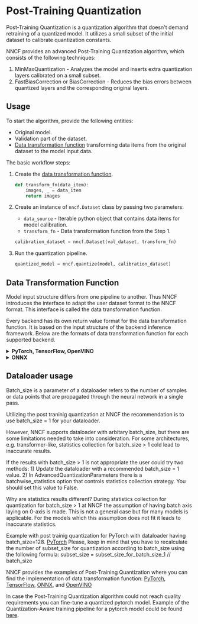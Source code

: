 # Post-Training Quantization

Post-Training Quantization is a quantization algorithm that doesn't demand retraining of a quantized model.
It utilizes a small subset of the initial dataset to calibrate quantization constants.

NNCF provides an advanced Post-Training Quantization algorithm, which consists of the following techniques:

1) MinMaxQuantization - Analyzes the model and inserts extra quantization layers calibrated on a small subset.
2) FastBiasCorrection or BiasCorrection - Reduces the bias errors between quantized layers and the corresponding
   original layers.

## Usage

To start the algorithm, provide the following entities:

* Original model.
* Validation part of the dataset.
* [Data transformation function](#data-transformation-function) transforming data items from the original dataset to the model input data.

The basic workflow steps:

1. Create the [data transformation function](#data-transformation-function).

    ```python
    def transform_fn(data_item):
        images, _ = data_item
        return images
    ```

2. Create an instance of `nncf.Dataset` class by passing two parameters:

    * `data_source` - Iterable python object that contains data items for model calibration.
    * `transform_fn` - Data transformation function from the Step 1.

    ```python
    calibration_dataset = nncf.Dataset(val_dataset, transform_fn)
    ```

3. Run the quantization pipeline.

    ```python
    quantized_model = nncf.quantize(model, calibration_dataset)
    ```

## Data Transformation Function

Model input structure differs from one pipeline to another. Thus NNCF introduces the interface to adapt the user dataset format to the NNCF format. This interface is called the data transformation function.

Every backend has its own return value format for the data transformation function. It is based on the input structure of the
backend inference framework.
Below are the formats of data transformation function for each supported backend.

<details><summary><b>PyTorch, TensorFlow, OpenVINO</b></summary>

The return format of the data transformation function is directly the input tensors consumed by the model. \
_If you are not sure that your implementation of data transformation function is correct you can validate it by using the
following code:_

```python
model = ...  # Model
val_loader = ...  # Original Dataset
transform_fn = ...  # Data transformation function
for data_item in val_loader:
    model(transform_fn(data_item))
```

</details>
<details><summary><b>ONNX</b></summary>

[ONNX Runtime](https://onnxruntime.ai/) is used as the inference engine for the ONNX backend. \
The Input format of the data is the following - ```Dict[str, np.ndarray]```, where keys of the dictionary are the model input names and values are numpy tensors passed to these inputs.

_If you are not sure that your implementation of data transformation function is correct, you can validate it by using the
following code:_

```python
import onnxruntime

model_path = ...  # Path to Model
val_loader = ...  # Original Dataset
transform_fn = ...  # Data transformation function
sess = onnxruntime.InferenceSession(model_path)
output_names = [output.name for output in sess.get_outputs()]
for data_item in val_loader:
    sess.run(output_names, input_feed=transform_fn(data_item))
```

</details>

## Dataloader usage

Batch_size is a parameter of a dataloader refers to the number of samples or data points that are propagated through the neural network in a single pass.

Utilizing the post traninig quantization at NNCF the recommendation is to use batch_size = 1 for your dataloader.

However, NNCF supports dataloader with arbitary batch_size, but there are some limitations needed to take into consideration.
For some architectures, e.g. transformer-like, statistics collection for batch_size > 1 cold lead to inaccurate results.

If the results with batch_size > 1 is not appropriate the user could try two methods:
    1) Update the dataloader with a recommended batch_size = 1 value.
    2) In AdvancedQuantizationParameters there is a batchwise_statistics option that controls statistics collection strategy. You should set this value to False.

Why are statistics results different?
During statistics collection for quantization for batch_size > 1 at NNCF the assumption of having batch axis laying on 0-axis is made. This is not a general case but for many models is applicable. For the models which this assumption does not fit it leads to inaccurate statistics.

Example with post trainig quantization for PyTorch with dataloader having batch_size=128.
[PyTorch](../../../examples/post_training_quantization/torch/mobilenet_v2/README.md)
Please, keep in mind that you have to recalculate the number of subset_size for quantization according to batch_size using the following formula:
subset_size = subset_size_for_batch_size_1 // batch_size

NNCF provides the examples of Post-Training Quantization where you can find the implementation of data transformation
function: [PyTorch](../../../examples/post_training_quantization/torch/mobilenet_v2/README.md), [TensorFlow](../../../examples/post_training_quantization/tensorflow/mobilenet_v2/README.md), [ONNX](../../../examples/post_training_quantization/onnx/mobilenet_v2/README.md), and [OpenVINO](../../../examples/post_training_quantization/openvino/mobilenet_v2/README.md)

In case the Post-Training Quantization algorithm could not reach quality requirements you can fine-tune a quantized pytorch model. Example of the Quantization-Aware training pipeline for a pytorch model could be found [here](../../../examples/quantization_aware_training/torch/resnet18/README.md).
